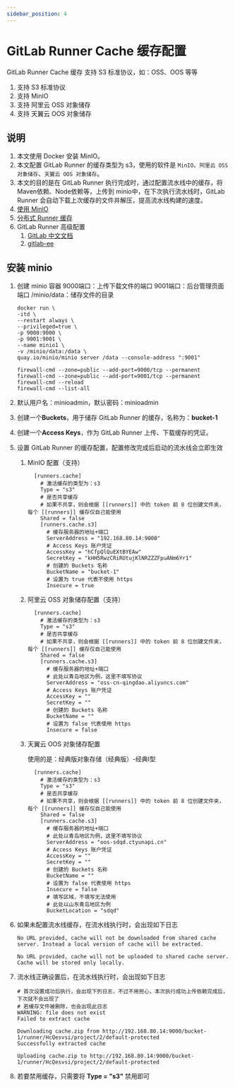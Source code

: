 ```yaml
---
sidebar_position: 4
---
```


# GitLab Runner Cache 缓存配置

GitLab Runner Cache 缓存 支持 S3 标准协议，如：OSS、OOS 等等

1. 支持 S3 标准协议
2. 支持 MinIO
3. 支持 阿里云 OSS 对象储存
4. 支持 天翼云 OOS 对象储存

## 说明

1. 本文使用 Docker 安装 MinIO。
2. 本文配置 GitLab Runner 的缓存类型为 s3，使用的软件是 `MinIO`、`阿里云 OSS 对象储存`、`天翼云 OOS 对象储存`。
3. 本文的目的是在 GitLab Runner 执行完成时，通过配置流水线中的缓存，将 Maven依赖、Node依赖等，上传到 minio中，在下次执行流水线时，GitLab
   Runner 会自动下载上次缓存的文件并解压，提高流水线构建的速度。
4. [使用 MinIO](https://docs.gitlab.cn/runner/configuration/speed_up_job_execution.html#%E4%BD%BF%E7%94%A8-minio)
5. [分布式 Runner 缓存](https://docs.gitlab.cn/runner/configuration/autoscale.html#distributed-runners-caching)
6. GitLab Runner 高级配置
    1. [GitLab 中文文档](https://docs.gitlab.cn/runner/configuration/advanced-configuration.html)
    2. [gitlab-ee](https://docs.gitlab.com/runner/configuration/advanced-configuration.html)

## 安装 minio

1. 创建 minio 容器
   9000端口：上传下载文件的端口
   9001端口：后台管理页面端口
   /minio/data：储存文件的目录
   ```shell
   docker run \
   -itd \
   --restart always \
   --privileged=true \
   -p 9000:9000 \
   -p 9001:9001 \
   --name minio1 \
   -v /minio/data:/data \
   quay.io/minio/minio server /data --console-address ":9001"
   ```
   ```shell
   firewall-cmd --zone=public --add-port=9000/tcp --permanent
   firewall-cmd --zone=public --add-port=9001/tcp --permanent
   firewall-cmd --reload
   firewall-cmd --list-all
   ```

2. 默认用户名：minioadmin，默认密码：minioadmin
3. 创建一个**Buckets**，用于储存 GitLab Runner 的缓存，名称为：**bucket-1**
4. 创建一个**Access Keys**，作为 GitLab Runner 上传、下载缓存的凭证。
5. 设置 GitLab Runner 的缓存配置，配置修改完成后启动的流水线会立即生效

    1. MinIO 配置（支持）

        ```shell
          [runners.cache]
            # 激活缓存的类型为：s3
            Type = "s3"
            # 是否共享缓存
            # 如果不共享，则会根据 [[runners]] 中的 token 前 8 位创建文件夹，每个 [[runners]] 缓存仅自己能使用
            Shared = false
            [runners.cache.s3]
              # 缓存服务器的地址+端口
              ServerAddress = "192.168.80.14:9000"
              # Access Keys 账户凭证
              AccessKey = "hCfpQlQuEXtBYEAw"
              SecretKey = "kHH5RwzCRiRUtujKlNRZZZFpuANm6Yr1"
              # 创建的 Buckets 名称
              BucketName = "bucket-1"
              # 设置为 true 代表不使用 https
              Insecure = true
        ```

    2. 阿里云 OSS 对象储存配置（支持）

       ```shell
         [runners.cache]
           # 激活缓存的类型为：s3
           Type = "s3"
           # 是否共享缓存
           # 如果不共享，则会根据 [[runners]] 中的 token 前 8 位创建文件夹，每个 [[runners]] 缓存仅自己能使用
           Shared = false
           [runners.cache.s3]
             # 缓存服务器的地址+端口
             # 此处以青岛地区为例，这里不填写协议
             ServerAddress = "oss-cn-qingdao.aliyuncs.com"
             # Access Keys 账户凭证
             AccessKey = ""
             SecretKey = ""
             # 创建的 Buckets 名称
             BucketName = ""
             # 设置为 false 代表使用 https
             Insecure = false
       ```

    3. 天翼云 OOS 对象储存配置

       使用的是：经典版对象存储（经典版）-经典Ⅰ型

       ```shell
         [runners.cache]
           # 激活缓存的类型为：s3
           Type = "s3"
           # 是否共享缓存
           # 如果不共享，则会根据 [[runners]] 中的 token 前 8 位创建文件夹，每个 [[runners]] 缓存仅自己能使用
           Shared = false
           [runners.cache.s3]
             # 缓存服务器的地址+端口
             # 此处以青岛地区为例，这里不填写协议
             ServerAddress = "oos-sdqd.ctyunapi.cn"
             # Access Keys 账户凭证
             AccessKey = ""
             SecretKey = ""
             # 创建的 Buckets 名称
             BucketName = ""
             # 设置为 false 代表使用 https
             Insecure = false
             # 填写区域，不填写无法使用
             # 此处以山东青岛地区为例
             BucketLocation = "sdqd"
       ```

6. 如果未配置流水线缓存，在流水线执行时，会出现如下日志

    ```shell
    No URL provided, cache will not be downloaded from shared cache server. Instead a local version of cache will be extracted. 
    ```

    ```shell
    No URL provided, cache will not be uploaded to shared cache server. Cache will be stored only locally. 
    ```

7. 流水线正确设置后，在流水线执行时，会出现如下日志

    ```shell
    # 首次设置成功后执行，会出现下列日志，不过不用担心，本次执行成功上传依赖完成后，下次就不会出现了
    # 若缓存文件被删除，也会出现此日志
    WARNING: file does not exist                       
    Failed to extract cache
    ```

    ```shell
    Downloading cache.zip from http://192.168.80.14:9000/bucket-1/runner/HcQesvsi/project/2/default-protected 
    Successfully extracted cache
    ```

    ```shell
    Uploading cache.zip to http://192.168.80.14:9000/bucket-1/runner/HcQesvsi/project/2/default-protected 
    ```

8. 若要禁用缓存，只需要将 **Type = "s3"** 禁用即可
